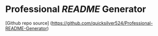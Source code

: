 # **Professional *README* Generator**

[Github repo source] (https://github.com/quicksilver524/Professional-README-Generator)



